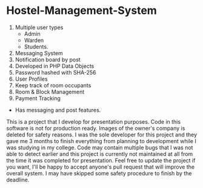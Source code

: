 Hostel-Management-System
========================
<ol>
  <li>Multiple user types
        <ul>
          <li>Admin</li>
          <li>Warden</li>
          <li>Students.</li> 
        </ul>
  </li>
  
  <li>Messaging System</li>
  
  <li>Notification board by post</li>
  
  <li>Developed in PHP Data Objects</li>
  
  <li>Password hashed with SHA-256</li>
  
  <li>User Profiles</li>
  
  <li>Keep track of room occupants</li>
  
  <li>Room & Block Management</li>
  
  <li>Payment Tracking</li>
</ol>
  
- Has messaging and post features.

This is a project that I develop for presentation purposes. Code in this software is not for production ready. Images of the owner's company is deleted for safety reasons. I was the sole developer for this project and they gave me 3 months to finish everything from planning to development while I was studying in my college. Code may contain multiple bugs that I was not able to detect earlier and this project is currently not maintained at all from the time it was completed for presentation. 
Feel free to update the project if you want, I'll be happy to accept anyone's pull request that will improve the overall system. I may have skipped some safety procedure to finish by the deadline. 
